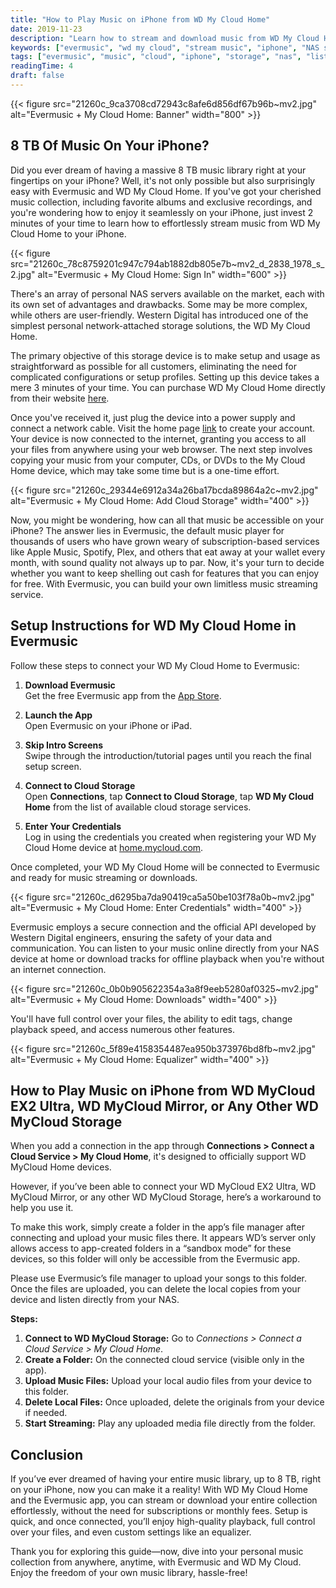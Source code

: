 ```yaml
---
title: "How to Play Music on iPhone from WD My Cloud Home"
date: 2019-11-23
description: "Learn how to stream and download music from WD My Cloud Home to your iPhone using the Evermusic app. Enjoy your entire music library without subscriptions."
keywords: ["evermusic", "wd my cloud", "stream music", "iphone", "NAS storage", "offline music", "custom equalizer", "my cloud home", "8TB music library", "WD MyCloud EX2 Ultra", "MyCloud Mirror"]
tags: ["evermusic", "music", "cloud", "iphone", "storage", "nas", "listen", "remote", "home", "online", "wd", "mycloud"]
readingTime: 4
draft: false
---
```


{{< figure src="21260c_9ca3708cd72943c8afe6d856df67b96b~mv2.jpg" alt="Evermusic + My Cloud Home: Banner" width="800" >}}

## 8 TB Of Music On Your iPhone?

Did you ever dream of having a massive 8 TB music library right at your fingertips on your iPhone? Well, it's not only possible but also surprisingly easy with Evermusic and WD My Cloud Home. If you've got your cherished music collection, including favorite albums and exclusive recordings, and you're wondering how to enjoy it seamlessly on your iPhone, just invest 2 minutes of your time to learn how to effortlessly stream music from WD My Cloud Home to your iPhone.

{{< figure src="21260c_78c8759201c947c794ab1882db805e7b~mv2_d_2838_1978_s_2.jpg" alt="Evermusic + My Cloud Home: Sign In" width="600" >}}

There's an array of personal NAS servers available on the market, each with its own set of advantages and drawbacks. Some may be more complex, while others are user-friendly. Western Digital has introduced one of the simplest personal network-attached storage solutions, the WD My Cloud Home.

The primary objective of this storage device is to make setup and usage as straightforward as possible for all customers, eliminating the need for complicated configurations or setup profiles. Setting up this device takes a mere 3 minutes of your time. You can purchase WD My Cloud Home directly from their website [here](https://www.westerndigital.com/products/cloud-storage/wd-my-cloud-home/).

Once you've received it, just plug the device into a power supply and connect a network cable. Visit the home page [link](https://home.mycloud.com/) to create your account. Your device is now connected to the internet, granting you access to all your files from anywhere using your web browser. The next step involves copying your music from your computer, CDs, or DVDs to the My Cloud Home device, which may take some time but is a one-time effort.

{{< figure src="21260c_29344e6912a34a26ba17bcda89864a2c~mv2.jpg" alt="Evermusic + My Cloud Home: Add Cloud Storage" width="400" >}}

Now, you might be wondering, how can all that music be accessible on your iPhone? The answer lies in Evermusic, the default music player for thousands of users who have grown weary of subscription-based services like Apple Music, Spotify, Plex, and others that eat away at your wallet every month, with sound quality not always up to par. Now, it's your turn to decide whether you want to keep shelling out cash for features that you can enjoy for free. With Evermusic, you can build your own limitless music streaming service.

## Setup Instructions for WD My Cloud Home in Evermusic

Follow these steps to connect your WD My Cloud Home to Evermusic:

1. **Download Evermusic**  
   Get the free Evermusic app from the [App Store](https://apps.apple.com/app/evermusic-cloud-music-player/id885367198).

2. **Launch the App**  
   Open Evermusic on your iPhone or iPad.

3. **Skip Intro Screens**  
   Swipe through the introduction/tutorial pages until you reach the final setup screen.

4. **Connect to Cloud Storage**  
   Open **Connections**, tap **Connect to Cloud Storage**, tap **WD My Cloud Home** from the list of available cloud storage services.

5. **Enter Your Credentials**  
   Log in using the credentials you created when registering your WD My Cloud Home device at [home.mycloud.com](https://home.mycloud.com/).

Once completed, your WD My Cloud Home will be connected to Evermusic and ready for music streaming or downloads.

{{< figure src="21260c_d6295ba7da90419ca5a50be103f78a0b~mv2.jpg" alt="Evermusic + My Cloud Home: Enter Credentials" width="400" >}}

Evermusic employs a secure connection and the official API developed by Western Digital engineers, ensuring the safety of your data and communication. You can listen to your music online directly from your NAS device at home or download tracks for offline playback when you're without an internet connection.

{{< figure src="21260c_0b0b905622354a3a8f9eeb5280af0325~mv2.jpg" alt="Evermusic + My Cloud Home: Downloads" width="400" >}}

You'll have full control over your files, the ability to edit tags, change playback speed, and access numerous other features.

{{< figure src="21260c_5f89e4158354487ea950b373976bd8fb~mv2.jpg" alt="Evermusic + My Cloud Home: Equalizer" width="400" >}}

## How to Play Music on iPhone from WD MyCloud EX2 Ultra, WD MyCloud Mirror, or Any Other WD MyCloud Storage

When you add a connection in the app through **Connections > Connect a Cloud Service > My Cloud Home**, it's designed to officially support WD MyCloud Home devices.

However, if you’ve been able to connect your WD MyCloud EX2 Ultra, WD MyCloud Mirror, or any other WD MyCloud Storage, here’s a workaround to help you use it.

To make this work, simply create a folder in the app’s file manager after connecting and upload your music files there. It appears WD’s server only allows access to app-created folders in a “sandbox mode” for these devices, so this folder will only be accessible from the Evermusic app.

Please use Evermusic’s file manager to upload your songs to this folder. Once the files are uploaded, you can delete the local copies from your device and listen directly from your NAS.

**Steps:** 

1. **Connect to WD MyCloud Storage:** Go to *Connections > Connect a Cloud Service > My Cloud Home*.
2. **Create a Folder:** On the connected cloud service (visible only in the app).
3. **Upload Music Files:** Upload your local audio files from your device to this folder.
4. **Delete Local Files:** Once uploaded, delete the originals from your device if needed.
5. **Start Streaming:** Play any uploaded media file directly from the folder.

## Conclusion

If you’ve ever dreamed of having your entire music library, up to 8 TB, right on your iPhone, now you can make it a reality! With WD My Cloud Home and the Evermusic app, you can stream or download your entire collection effortlessly, without the need for subscriptions or monthly fees. Setup is quick, and once connected, you’ll enjoy high-quality playback, full control over your files, and even custom settings like an equalizer.

Thank you for exploring this guide—now, dive into your personal music collection from anywhere, anytime, with Evermusic and WD My Cloud. Enjoy the freedom of your own music library, hassle-free!